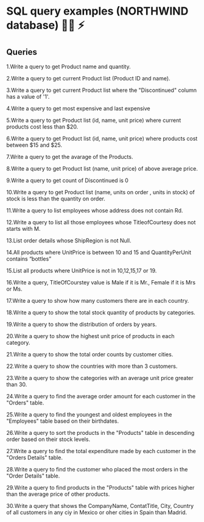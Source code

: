 
# SQL query examples (NORTHWIND database) 👩‍💻 ⚡️ 

## Queries

1.Write a query to get Product name and quantity.

2.Write a query to get current Product list (Product ID and name).

3.Write a query to get current Product list where the "Discontinued" column has a value of '1'.

4.Write a query to get most expensive and last expensive

5.Write a query to get Product list (id, name, unit price) where current products cost less than $20.

6.Write a query to get Product list (id, name, unit price) where products cost between $15 and $25.

7.Write a query to get the avarage of the Products.

8.Write a query to get Product list (name, unit price) of above average price.

9.Write a query to get count of Discontinued is 0

10.Write a query to get Product list (name, units on order , units in stock) of stock is less than the quantity on order.

11.Write a query to list employees whose address does not contain Rd.

12.Write a query to list all those employees whose TitleofCourtesy does not starts with M.

13.List order details whose ShipRegion is not Null.

14.All products where UnitPrice is between 10 and 15 and QuantityPerUnit contains “bottles”

15.List all products where UnitPrice is not in 10,12,15,17 or 19.

16.Write a query, TitleOfCourstey value is Male if it is Mr., Female if it is Mrs or Ms.

17.Write a query to show how many customers there are in each country.

18.Write a query to show the total stock quantity of products by categories.

19.Write a query to show the distribution of orders by years.

20.Write a query to show the highest unit price of products in each category.

21.Write a query to show the total order counts by customer cities.

22.Write a query to show the countries with more than 3 customers.

23.Write a query to show the categories with an average unit price greater than 30.

24.Write a query to find the average order amount for each customer in the "Orders" table.

25.Write a query to find the youngest and oldest employees in the "Employees" table based on their birthdates.

26.Write a query to sort the products in the "Products" table in descending order based on their stock levels.

27.Write a query to find the total expenditure made by each customer in the "Orders Details" table.

28.Write a query to find the customer who placed the most orders in the "Order Details" table.

29.Write a query to find products in the "Products" table with prices higher than the average price of other products.

30.Write a query that shows the CompanyName, ContatTitle, City, Country of all customers in any ciy in Mexico or oher cities in Spain than Madrid.








